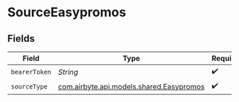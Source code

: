 # SourceEasypromos


## Fields

| Field                                                                         | Type                                                                          | Required                                                                      | Description                                                                   |
| ----------------------------------------------------------------------------- | ----------------------------------------------------------------------------- | ----------------------------------------------------------------------------- | ----------------------------------------------------------------------------- |
| `bearerToken`                                                                 | *String*                                                                      | :heavy_check_mark:                                                            | N/A                                                                           |
| `sourceType`                                                                  | [com.airbyte.api.models.shared.Easypromos](../../models/shared/Easypromos.md) | :heavy_check_mark:                                                            | N/A                                                                           |